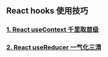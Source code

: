 ## React hooks 使用技巧 

### [1. React useContext  千里取首级](./src/markdown/useContext.md)

### [2. React useReducer 一气化三清](./src/markdown/useReducer.md)



